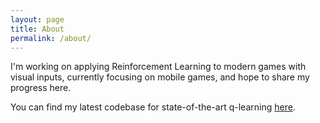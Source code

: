 ```yaml
---
layout: page
title: About
permalink: /about/
---
```


I'm working on applying Reinforcement Learning to modern games with visual inputs, currently focusing on mobile games, and hope to share my progress here.

You can find my latest codebase for state-of-the-art q-learning [here](https://github.com/opherlieber/rltime).